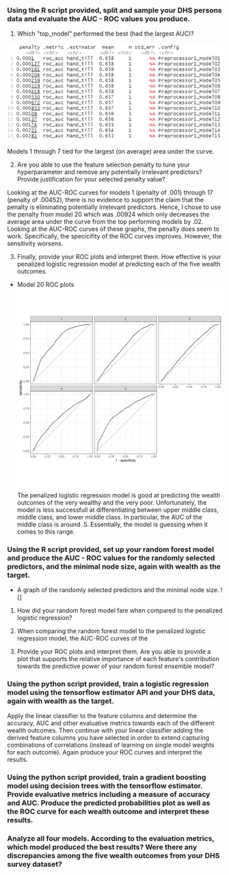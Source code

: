### Using the R script provided, split and sample your DHS persons data and evaluate the AUC - ROC values you produce. 

1) Which "top_model" performed the best (had the largest AUC)? 

![](top_models.PNG)

Models 1 through 7 tied for the largest (on average) area under the curve. 

2) Are you able to use the feature selection penalty to tune your hyperparameter and remove any potentially irrelevant predictors? Provide justification for your selected penalty value? 

Looking at the AUC-ROC curves for models 1 (penalty of .001) through 17 (penalty of .00452), there is no evidence to support the claim that the penalty is eliminating potentially irrelevant predictors. Hence, I chose to use the penalty from model 20 which was .00924 which only decreases the average area under the curve from the top performing models by .02. Looking at the AUC-ROC curves of these graphs, the penalty does seem to work. Specifically, the specicifity of the ROC curves improves. However, the sensitivity worsens. 

3) Finally, provide your ROC plots and interpret them. How effective is your penalized logistic regression model at predicting each of the five wealth outcomes.

- Model 20 ROC plots
![Model 20](lr_auc20.png)
The penalized logistic regression model is good at predicting the wealth outcomes of the very wealthy and the very poor. Unfortunately, the model is less successfull at differentiating between upper middle class, middle class, and lower middle class. In particular, the AUC of the middle class is around .5. Essentially, the model is guessing when it comes to this range. 

### Using the R script provided, set up your random forest model and produce the AUC - ROC values for the randomly selected predictors, and the minimal node size, again with wealth as the target. 

- A graph of the randomly selected predictors and the minimal node size. 
![]

1) How did your random forest model fare when compared to the penalized logistic regression? 

2) When comparing the random forest model to the penalized logistic regression model, the AUC-ROC curves of the 

3) Provide your ROC plots and interpret them. Are you able to provide a plot that supports the relative importance of each feature's contribution towards the predictive power of your random forest ensemble model?

### Using the python script provided, train a logistic regression model using the tensorflow estimator API and your DHS data, again with wealth as the target. 

Apply the linear classifier to the feature columns and determine the accuracy, AUC and other evaluative metrics towards each of the different wealth outcomes. Then continue with your linear classifier adding the derived feature columns you have selected in order to extend capturing combinations of correlations (instead of learning on single model weights for each outcome). Again produce your ROC curves and interpret the results.

### Using the python script provided, train a gradient boosting model using decision trees with the tensorflow estimator. Provide evaluative metrics including a measure of accuracy and AUC. Produce the predicted probabilities plot as well as the ROC curve for each wealth outcome and interpret these results.

### Analyze all four models. According to the evaluation metrics, which model produced the best results? Were there any discrepancies among the five wealth outcomes from your DHS survey dataset?

